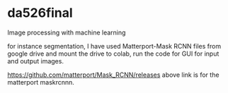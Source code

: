 # da526final
Image processing with machine learning

for instance segmentation, I have used Matterport-Mask RCNN files from google drive and mount the drive to colab, run the code for GUI for input and output images.

https://github.com/matterport/Mask_RCNN/releases 
above link is for the matterport maskrcnnn.
